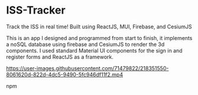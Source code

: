 # ISS-Tracker

Track the ISS in real time! Built using ReactJS, MUI, Firebase, and CesiumJS

This is an app I designed and programmed from start to finish, it implements a noSQL database using firebase and CesiumJS to render the 3d components.
I used standard Material UI components for the sign in and register forms and ReactJS as a framework.

https://user-images.githubusercontent.com/71479822/218351550-8061620d-822d-4dc5-9490-5fc946df11f2.mp4

npm
